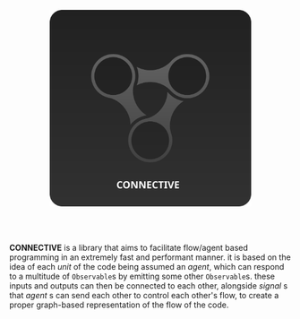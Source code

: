 <p align="center">  
  <img src="logo.svg?sanitize=true" width="360px"/>
</p>
<br><br>

**CONNECTIVE** is a library that aims to facilitate flow/agent based programming in an extremely fast and performant manner.  it is based on the idea of each _unit_ of the code being assumed an _agent_, which can respond to a multitude of `Observable`s by emitting some other `Observable`s. these inputs and outputs can then be connected to each other, alongside _signal_ s that _agent_ s can send each other to control each other's flow, to create a proper graph-based representation of the flow of the code.

